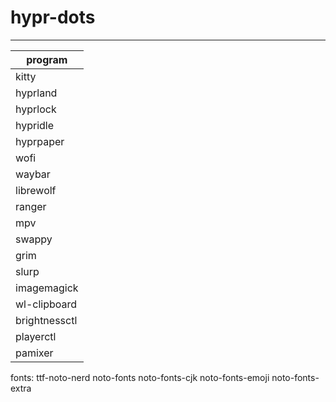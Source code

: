# hypr-dots

----------------------------------------------

| program        |
|----------------|
| kitty          |
| hyprland       |
| hyprlock       |
| hypridle       |
| hyprpaper      |
| wofi           |
| waybar         |
| librewolf      |
| ranger         |
| mpv            |
| swappy         |
| grim           |
| slurp          |
| imagemagick    |
| wl-clipboard   |
| brightnessctl  |
| playerctl      |
| pamixer        |
 
fonts: ttf-noto-nerd noto-fonts noto-fonts-cjk noto-fonts-emoji noto-fonts-extra
